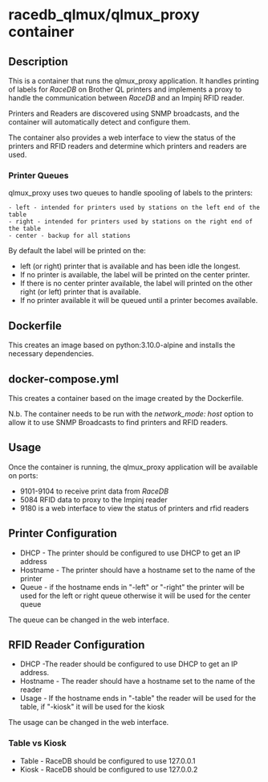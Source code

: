 # racedb_qlmux/qlmux_proxy container

## Description

This is a container that runs the qlmux_proxy application. It handles printing of labels for *RaceDB*
on Brother QL printers and implements a proxy to handle the communication between *RaceDB* and 
an Impinj RFID reader.

Printers and Readers are discovered using SNMP broadcasts, and the container will automatically detect and configure them.

The container also provides a web interface to view the status of the printers and RFID readers and determine
which printers and readers are used.

### Printer Queues
qlmux_proxy uses two queues to handle spooling of labels to the printers:

    - left - intended for printers used by stations on the left end of the table
    - right - intended for printers used by stations on the right end of the table
    - center - backup for all stations


By default the label will be printed on the:
- left (or right) printer that is available and has been idle the longest.
- If no printer is available, the label will be printed on the center printer. 
- If there is no center printer available, the label will printed on the other right (or left) printer that is available.
- If no printer available it will be queued until a printer becomes available.


## Dockerfile

This creates an image based on python:3.10.0-alpine and installs the necessary dependencies.

## docker-compose.yml

This creates a container based on the image created by the Dockerfile.

N.b. The container needs to be run with the *network_mode: host* option to allow it to use
SNMP Broadcasts to find printers and RFID readers.


## Usage

Once the container is running, the qlmux_proxy application will be available on ports:

- 9101-9104 to receive print data from *RaceDB* 
- 5084 RFID data to proxy to the Impinj reader 
- 9180 is a web interface to view the status of printers and rfid readers

## Printer Configuration

- DHCP - The printer should be configured to use DHCP to get an IP address
- Hostname - The printer should have a hostname set to the name of the printer
- Queue - if the hostname ends in "-left" or "-right" the printer will be used for the left or right queue
otherwise it will be used for the center queue

The queue can be changed in the web interface.

## RFID Reader Configuration
- DHCP -The reader should be configured to use DHCP to get an IP address.
- Hostname - The reader should have a hostname set to the name of the reader
- Usage - If the hostname ends in "-table" the reader will be used for the table, if "-kiosk" it will be used for the kiosk

The usage can be changed in the web interface.

### Table vs Kiosk
- Table - RaceDB should be configured to use 127.0.0.1
- Kiosk - RaceDB should be configured to use 127.0.0.2












